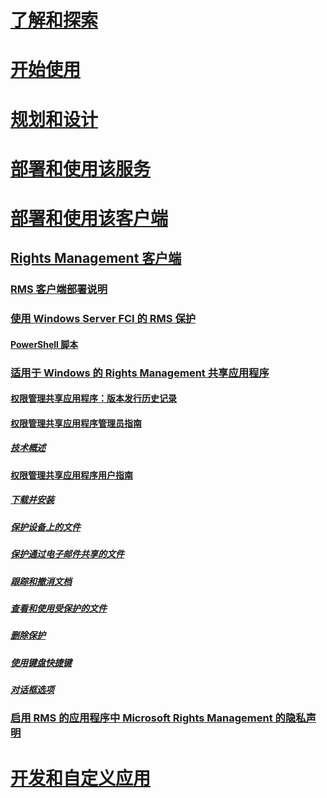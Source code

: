 # [了解和探索](/rights-management/understand-explore/azure-rights-management)
# [开始使用](/rights-management/get-started/requirements-azure-rms)
# [规划和设计](/rights-management/plan-design/deployment-roadmap)
# [部署和使用该服务](/rights-management/deploy-use/activate-service)
# [部署和使用该客户端](use-client.md)
## [Rights Management 客户端](use-client.md)
### [RMS 客户端部署说明](client-deployment-notes.md)
### [使用 Windows Server FCI 的 RMS 保护](configure-fci.md)
#### [PowerShell 脚本](fci-script.md)
### [适用于 Windows 的 Rights Management 共享应用程序](sharing-app-windows.md)
#### [权限管理共享应用程序：版本发行历史记录](sharing-app-version-release-history.md)
#### [权限管理共享应用程序管理员指南](sharing-app-admin-guide.md)
##### [技术概述](sharing-app-admin-guide-technical.md)
#### [权限管理共享应用程序用户指南](sharing-app-user-guide.md)
##### [下载并安装](install-sharing-app.md)
##### [保护设备上的文件](sharing-app-protect-in-place.md)
##### [保护通过电子邮件共享的文件](sharing-app-protect-by-email.md)
##### [跟踪和撤消文档](sharing-app-track-revoke.md)
##### [查看和使用受保护的文件](sharing-app-view-use-files.md)
##### [删除保护](sharing-app-remove-protection.md)
##### [使用键盘快捷键](sharing-app-keyboard-shortcuts.md)
##### [对话框选项](sharing-app-dialog-box.md)
### [启用 RMS 的应用程序中 Microsoft Rights Management 的隐私声明](privacy-statement-rms-enlightened-applications.md)
# [开发和自定义应用](/rights-management/develop/developers-guide)


<!--HONumber=Apr16_HO5-->


